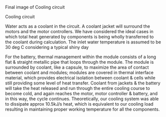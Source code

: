 Final image of Cooling circuit 

Cooling circuit

Water acts as a coolant in the circuit. A coolant jacket will surround the motors and the motor controllers.
We have considered the ideal cases in which total heat generated by components is being wholly transferred 
to the coolant during calculation.
The inlet water temperature is assumed to be 30 deg C considering a typical shiny day

For the battery, thermal management within the module consists of a long flat & straight metallic pipe that
loops through the module. The module is surrounded by coolant, like a capsule, to maximize the area of contact
between coolant and modules; modules are covered in thermal interface material, which provides electrical 
isolation between coolant & cells while still providing some level of heat transfer.
Coolant from jackets & the battery will take the heat released and run through the entire cooling course to 
become cold, and again reaches the motor, motor controller & battery, and in this way, the cycle continues.
Theoretically, our cooling system was able to dissipate approx 10.5kJ/s heat, which is equivalent to our
cooling load resulting in maintaining proper working temperature for all the components.


